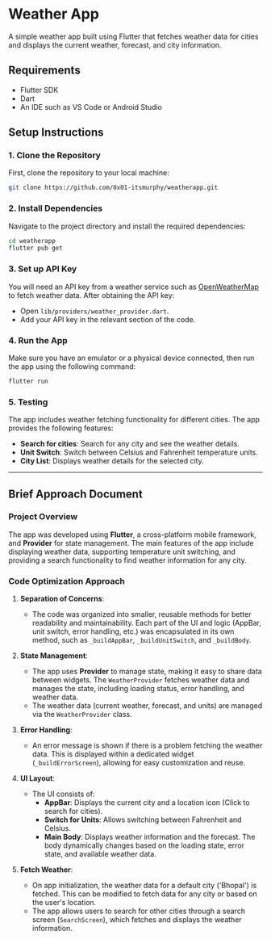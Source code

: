 # Weather App

A simple weather app built using Flutter that fetches weather data for cities and displays the current weather, forecast, and city information.

## Requirements

- Flutter SDK
- Dart
- An IDE such as VS Code or Android Studio

## Setup Instructions

### 1. Clone the Repository

First, clone the repository to your local machine:

```bash
git clone https://github.com/0x01-itsmurphy/weatherapp.git
```

### 2. Install Dependencies

Navigate to the project directory and install the required dependencies:

```bash
cd weatherapp
flutter pub get
```

### 3. Set up API Key

You will need an API key from a weather service such as [OpenWeatherMap](https://openweathermap.org/api) to fetch weather data. After obtaining the API key:

- Open `lib/providers/weather_provider.dart`.
- Add your API key in the relevant section of the code.

### 4. Run the App

Make sure you have an emulator or a physical device connected, then run the app using the following command:

```bash
flutter run
```

### 5. Testing

The app includes weather fetching functionality for different cities. The app provides the following features:

- **Search for cities**: Search for any city and see the weather details.
- **Unit Switch**: Switch between Celsius and Fahrenheit temperature units.
- **City List**: Displays weather details for the selected city.

---

## Brief Approach Document

### **Project Overview**

The app was developed using **Flutter**, a cross-platform mobile framework, and **Provider** for state management. The main features of the app include displaying weather data, supporting temperature unit switching, and providing a search functionality to find weather information for any city.

### **Code Optimization Approach**

1. **Separation of Concerns**:

   - The code was organized into smaller, reusable methods for better readability and maintainability. Each part of the UI and logic (AppBar, unit switch, error handling, etc.) was encapsulated in its own method, such as `_buildAppBar`, `_buildUnitSwitch`, and `_buildBody`.
2. **State Management**:

   - The app uses **Provider** to manage state, making it easy to share data between widgets. The `WeatherProvider` fetches weather data and manages the state, including loading status, error handling, and weather data.
   - The weather data (current weather, forecast, and units) are managed via the `WeatherProvider` class.
3. **Error Handling**:

   - An error message is shown if there is a problem fetching the weather data. This is displayed within a dedicated widget (`_buildErrorScreen`), allowing for easy customization and reuse.
4. **UI Layout**:

   - The UI consists of:
     - **AppBar**: Displays the current city and a location icon (Click to search for cities).
     - **Switch for Units**: Allows switching between Fahrenheit and Celsius.
     - **Main Body**: Displays weather information and the forecast. The body dynamically changes based on the loading state, error state, and available weather data.
5. **Fetch Weather**:

   - On app initialization, the weather data for a default city ('Bhopal') is fetched. This can be modified to fetch data for any city or based on the user's location.
   - The app allows users to search for other cities through a search screen (`SearchScreen`), which fetches and displays the weather information.

